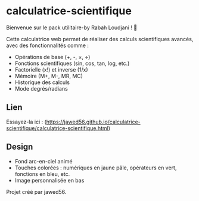 # calculatrice-scientifique

Bienvenue sur le pack utilitaire-by Rabah Loudjani ! 🌈

Cette calculatrice web permet de réaliser des calculs scientifiques avancés, avec des fonctionnalités comme :
- Opérations de base (+, -, ×, ÷)
- Fonctions scientifiques (sin, cos, tan, log, etc.)
- Factorielle (x!) et inverse (1/x)
- Mémoire (M+, M-, MR, MC)
- Historique des calculs
- Mode degrés/radians

## Lien
Essayez-la ici : (https://jawed56.github.io/calculatrice-scientifique/calculatrice-scientifique.html)


## Design
- Fond arc-en-ciel animé
- Touches colorées : numériques en jaune pâle, opérateurs en vert, fonctions en bleu, etc.
- Image personnalisée en bas

Projet créé par jawed56.
